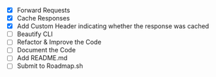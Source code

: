 - [x] Forward Requests
- [x] Cache Responses
- [x] Add Custom Header indicating whether the response was cached
- [ ] Beautify CLI
- [ ] Refactor & Improve the Code
- [ ] Document the Code
- [ ] Add README.md
- [ ] Submit to Roadmap.sh
